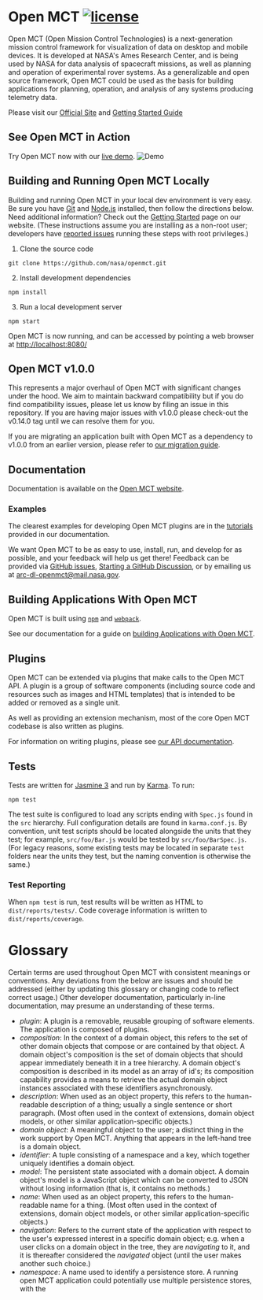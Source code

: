 # Open MCT [![license](https://img.shields.io/badge/license-Apache%202.0-blue.svg)](http://www.apache.org/licenses/LICENSE-2.0)

Open MCT (Open Mission Control Technologies) is a next-generation mission control framework for visualization of data on desktop and mobile devices. It is developed at NASA's Ames Research Center, and is being used by NASA for data analysis of spacecraft missions, as well as planning and operation of experimental rover systems. As a generalizable and open source framework, Open MCT could be used as the basis for building applications for planning, operation, and analysis of any systems producing telemetry data.

Please visit our [Official Site](https://nasa.github.io/openmct/) and [Getting Started Guide](https://nasa.github.io/openmct/getting-started/)

## See Open MCT in Action

Try Open MCT now with our [live demo](https://openmct-demo.herokuapp.com/).
![Demo](https://nasa.github.io/openmct/static/res/images/Open-MCT.Browse.Layout.Mars-Weather-1.jpg)

## Building and Running Open MCT Locally

Building and running Open MCT in your local dev environment is very easy. Be sure you have [Git](https://git-scm.com/downloads) and [Node.js](https://nodejs.org/) installed, then follow the directions below. Need additional information? Check out the [Getting Started](https://nasa.github.io/openmct/getting-started/) page on our website.
(These instructions assume you are installing as a non-root user; developers have [reported issues](https://github.com/nasa/openmct/issues/1151) running these steps with root privileges.)

1. Clone the source code

 `git clone https://github.com/nasa/openmct.git`

2. Install development dependencies

 `npm install`

3. Run a local development server

 `npm start`

Open MCT is now running, and can be accessed by pointing a web browser at [http://localhost:8080/](http://localhost:8080/)

## Open MCT v1.0.0
This represents a major overhaul of Open MCT with significant changes under the hood. We aim to maintain backward compatibility but if you do find compatibility issues, please let us know by filing an issue in this repository. If you are having major issues with v1.0.0 please check-out the v0.14.0 tag until we can resolve them for you.

If you are migrating an application built with Open MCT as a dependency to v1.0.0 from an earlier version, please refer to [our migration guide](https://nasa.github.io/openmct/documentation/migration-guide).

## Documentation

Documentation is available on the [Open MCT website](https://nasa.github.io/openmct/documentation/).

### Examples

The clearest examples for developing Open MCT plugins are in the
[tutorials](https://github.com/nasa/openmct-tutorial) provided in
our documentation.

We want Open MCT to be as easy to use, install, run, and develop for as
possible, and your feedback will help us get there! Feedback can be provided via [GitHub issues](https://github.com/nasa/openmct/issues/new/choose), [Starting a GitHub Discussion](https://github.com/nasa/openmct/discussions), or by emailing us at [arc-dl-openmct@mail.nasa.gov](mailto:arc-dl-openmct@mail.nasa.gov).

## Building Applications With Open MCT

Open MCT is built using [`npm`](http://npmjs.com/) and [`webpack`](https://webpack.js.org/).

See our documentation for a guide on [building Applications with Open MCT](https://github.com/nasa/openmct/blob/master/API.md#starting-an-open-mct-application).

## Plugins

Open MCT can be extended via plugins that make calls to the Open MCT API. A plugin is a group 
of software components (including source code and resources such as images and HTML templates)
that is intended to be added or removed as a single unit.

As well as providing an extension mechanism, most of the core Open MCT codebase is also 
written as plugins.

For information on writing plugins, please see [our API documentation](https://github.com/nasa/openmct/blob/master/API.md#plugins).

## Tests

Tests are written for [Jasmine 3](https://jasmine.github.io/api/3.1/global)
and run by [Karma](http://karma-runner.github.io). To run:

`npm test`

The test suite is configured to load any scripts ending with `Spec.js` found
in the `src` hierarchy. Full configuration details are found in
`karma.conf.js`. By convention, unit test scripts should be located
alongside the units that they test; for example, `src/foo/Bar.js` would be
tested by `src/foo/BarSpec.js`. (For legacy reasons, some existing tests may
be located in separate `test` folders near the units they test, but the
naming convention is otherwise the same.)

### Test Reporting

When `npm test` is run, test results will be written as HTML to
`dist/reports/tests/`. Code coverage information is written to `dist/reports/coverage`.

# Glossary

Certain terms are used throughout Open MCT with consistent meanings
or conventions. Any deviations from the below are issues and should be
addressed (either by updating this glossary or changing code to reflect
correct usage.) Other developer documentation, particularly in-line
documentation, may presume an understanding of these terms.

* _plugin_: A plugin is a removable, reusable grouping of software elements.
  The application is composed of plugins.
* _composition_: In the context of a domain object, this refers to the set of
  other domain objects that compose or are contained by that object. A domain
  object's composition is the set of domain objects that should appear
  immediately beneath it in a tree hierarchy. A domain object's composition is
  described in its model as an array of id's; its composition capability
  provides a means to retrieve the actual domain object instances associated
  with these identifiers asynchronously.
* _description_: When used as an object property, this refers to the human-readable
  description of a thing; usually a single sentence or short paragraph.
  (Most often used in the context of extensions, domain
  object models, or other similar application-specific objects.)
* _domain object_: A meaningful object to the user; a distinct thing in
  the work support by Open MCT. Anything that appears in the left-hand
  tree is a domain object.
* _identifier_: A tuple consisting of a namespace and a key, which together uniquely
  identifies a domain object.
* _model_: The persistent state associated with a domain object. A domain
  object's model is a JavaScript object which can be converted to JSON
  without losing information (that is, it contains no methods.)
* _name_: When used as an object property, this refers to the human-readable
  name for a thing. (Most often used in the context of extensions, domain
  object models, or other similar application-specific objects.)
* _navigation_: Refers to the current state of the application with respect
  to the user's expressed interest in a specific domain object; e.g. when
  a user clicks on a domain object in the tree, they are _navigating_ to
  it, and it is thereafter considered the _navigated_ object (until the
  user makes another such choice.)
* _namespace_: A name used to identify a persistence store. A running open MCT 
application could potentially use multiple persistence stores, with the 
